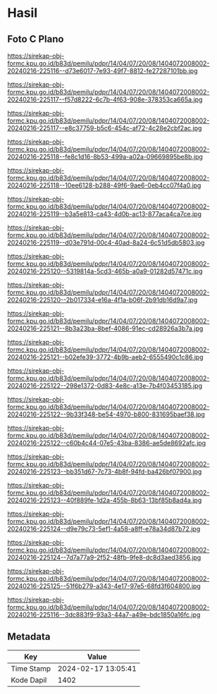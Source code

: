 # Hasil

## Foto C Plano

https://sirekap-obj-formc.kpu.go.id/b83d/pemilu/pdpr/14/04/07/20/08/1404072008002-20240216-225116--d73e6017-7e93-49f7-8812-fe27287101bb.jpg

https://sirekap-obj-formc.kpu.go.id/b83d/pemilu/pdpr/14/04/07/20/08/1404072008002-20240216-225117--f57d8222-6c7b-4f63-908e-378353ca665a.jpg

https://sirekap-obj-formc.kpu.go.id/b83d/pemilu/pdpr/14/04/07/20/08/1404072008002-20240216-225117--e8c37759-b5c6-454c-af72-4c28e2cbf2ac.jpg

https://sirekap-obj-formc.kpu.go.id/b83d/pemilu/pdpr/14/04/07/20/08/1404072008002-20240216-225118--fe8c1d16-8b53-499a-a02a-09669895be8b.jpg

https://sirekap-obj-formc.kpu.go.id/b83d/pemilu/pdpr/14/04/07/20/08/1404072008002-20240216-225118--10ee6128-b288-49f6-9ae6-0eb4cc07f4a0.jpg

https://sirekap-obj-formc.kpu.go.id/b83d/pemilu/pdpr/14/04/07/20/08/1404072008002-20240216-225119--b3a5e813-ca43-4d0b-ac13-877aca4ca7ce.jpg

https://sirekap-obj-formc.kpu.go.id/b83d/pemilu/pdpr/14/04/07/20/08/1404072008002-20240216-225119--d03e791d-00c4-40ad-8a24-6c51d5db5803.jpg

https://sirekap-obj-formc.kpu.go.id/b83d/pemilu/pdpr/14/04/07/20/08/1404072008002-20240216-225120--5319814a-5cd3-465b-a0a9-01282d57471c.jpg

https://sirekap-obj-formc.kpu.go.id/b83d/pemilu/pdpr/14/04/07/20/08/1404072008002-20240216-225120--2b017334-e16a-4f1a-b06f-2b91db16d9a7.jpg

https://sirekap-obj-formc.kpu.go.id/b83d/pemilu/pdpr/14/04/07/20/08/1404072008002-20240216-225121--8b3a23ba-8bef-4086-91ec-cd28926a3b7a.jpg

https://sirekap-obj-formc.kpu.go.id/b83d/pemilu/pdpr/14/04/07/20/08/1404072008002-20240216-225121--b02efe39-3772-4b9b-aeb2-6555490c1c86.jpg

https://sirekap-obj-formc.kpu.go.id/b83d/pemilu/pdpr/14/04/07/20/08/1404072008002-20240216-225122--298e1372-0d83-4e8c-a13e-7b4f03453185.jpg

https://sirekap-obj-formc.kpu.go.id/b83d/pemilu/pdpr/14/04/07/20/08/1404072008002-20240216-225122--9b33f348-be54-4970-b800-831695baef38.jpg

https://sirekap-obj-formc.kpu.go.id/b83d/pemilu/pdpr/14/04/07/20/08/1404072008002-20240216-225122--c60b4c44-07e5-43ba-8386-ae5de8692afc.jpg

https://sirekap-obj-formc.kpu.go.id/b83d/pemilu/pdpr/14/04/07/20/08/1404072008002-20240216-225123--bb351d67-7c73-4b8f-94fd-ba426bf07900.jpg

https://sirekap-obj-formc.kpu.go.id/b83d/pemilu/pdpr/14/04/07/20/08/1404072008002-20240216-225123--40f889fe-1d2a-455b-8b63-13bf85b8ad4a.jpg

https://sirekap-obj-formc.kpu.go.id/b83d/pemilu/pdpr/14/04/07/20/08/1404072008002-20240216-225124--d9e79c73-5ef1-4a58-a8ff-e78a34d87b72.jpg

https://sirekap-obj-formc.kpu.go.id/b83d/pemilu/pdpr/14/04/07/20/08/1404072008002-20240216-225124--7d7a77a9-2f52-48fb-9fe8-dc8d3aed3856.jpg

https://sirekap-obj-formc.kpu.go.id/b83d/pemilu/pdpr/14/04/07/20/08/1404072008002-20240216-225125--51f6b279-a343-4e17-97e5-68fd3f604800.jpg

https://sirekap-obj-formc.kpu.go.id/b83d/pemilu/pdpr/14/04/07/20/08/1404072008002-20240216-225116--3dc883f9-93a3-44a7-a49e-bdc1850a16fc.jpg


## Metadata

| Key        | Value               |
| ---------- | ------------------- |
| Time Stamp | 2024-02-17 13:05:41 |
| Kode Dapil | 1402                |



